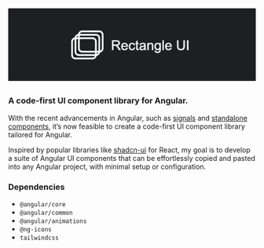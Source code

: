 <h1 align="center">
    <a href="https://rectangle.jhuang.ca/" target="_blank">
        <img src="https://raw.githubusercontent.com/jarretthuang/rectangle-ui/main/projects/demo/public/logo-with-text.png" alt=""  />
    </a>
</h1>

### A code-first UI component library for Angular.

With the recent advancements in Angular, such as [signals](https://angular.dev/guide/signals) and [standalone components](https://angular.dev/guide/components/importing), it’s now feasible to create a code-first UI component library tailored for Angular.

Inspired by popular libraries like [shadcn-ui](https://github.com/shadcn-ui/ui) for React, my goal is to develop a suite of Angular UI components that can be effortlessly copied and pasted into any Angular project, with minimal setup or configuration.

### Dependencies
- `@angular/core`
- `@angular/common`
- `@angular/animations`
- `@ng-icons`
- `tailwindcss`
